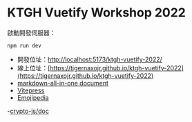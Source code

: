 # KTGH Vuetify Workshop 2022
啟動開發伺服器：
```
npm run dev
```
- 開發位址：[http://localhost:5173/ktgh-vuetify-2022/](http://localhost:5173/ktgh-vuetify-2022/)
- 線上位址：[https://tigernaxojr.github.io/ktgh-vuetify-2022](https://tigernaxojr.github.io/ktgh-vuetify-2022)
- [markdown-all-in-one document](https://marketplace.visualstudio.com/items?itemName=yzhang.markdown-all-in-one)
- [Vitepress](https://vitepress.vuejs.org/guide/getting-started)
- [Emojipedia](https://emojipedia.org/)

-[crypto-js/doc](https://cryptojs.gitbook.io/docs/)